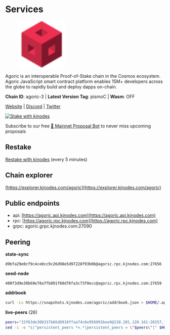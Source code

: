 # Services

<figure><img src="https://raw.githubusercontent.com/kj89/cosmos-images/main/logos/agoric.png" width="150" alt=""><figcaption></figcaption></figure>

Agoric is an interoperable Proof-of-Stake chain in the Cosmos ecosystem.  Agoric JavaScript smart contract platform enables 15M+ developers across the  globe to rapidly build and deploy dapps on-chain.

**Chain ID**: agoric-3 | **Latest Version Tag**: pismoC | **Wasm**: OFF

[Website](https://agoric.com) | [Discord](https://discord.com/invite/qDW8DRes4s) | [Twitter](https://twitter.com/agoric)

[![Stake with kjnodes](https://i.ibb.co/cr44Q8j/button-stake-with-kjnodes.png)](https://restake.app/agoric/agoricvaloper1ku5sm2twlsywdrp4wz3kfwgyrtqtp0lpr3nvk8)

Subscribe to our free [🤖 Mainnet Proposal Bot](https://t.me/kjnodes_proposal_bot) to never miss upcoming proposals

## Restake

[Restake with kjnodes](https://restake.app/agoric/agoricvaloper1ku5sm2twlsywdrp4wz3kfwgyrtqtp0lpr3nvk8) (every 5 minutes)
## Chain explorer
[https://explorer.kjnodes.com/agoric](https://explorer.kjnodes.com/agoric)

## Public endpoints

* api: [https://agoric.api.kjnodes.com](https://agoric.api.kjnodes.com)
* rpc: [https://agoric.rpc.kjnodes.com](https://agoric.rpc.kjnodes.com)
* grpc: agoric.grpc.kjnodes.com:27090

## Peering

**state-sync**

```text
d9bfa29e0cf9c4ce0cc9c26d98e5d97228f93b0b@agoric.rpc.kjnodes.com:27656
```

**seed-node**

```text
400f3d9e30b69e78a7fb891f60d76fa3c73f0ecc@agoric.rpc.kjnodes.com:27659
```

**addrbook**
```bash
curl -Ls https://snapshots.kjnodes.com/agoric/addrbook.json > $HOME/.agoric/config/addrbook.json
```

**live-peers** (26)
```bash
peers="15f63de308337b66d8918ffaa74c6e956991bee9@138.201.120.161:28357,f095bb53006ebddcbbf29c8df70dddcba6419e36@142.93.145.13:26656,7a1b8143a8c9a338db3e4a3cc20198853d9e9ba6@45.79.96.110:26656,711f6f36a6ec3924b6d721de6adce604092e59f2@116.202.226.169:26656,d9bfa29e0cf9c4ce0cc9c26d98e5d97228f93b0b@65.109.88.38:27656,0837c0dac0bb15e79e64207bb0fa5a9a6fa42ad4@178.62.116.62:26656,0f642db2770d4dd3e0d030b2f14f1365e40f3b38@82.100.58.101:26657,1cbe5f5c77610bb6568332e026a3b516edeb0121@65.21.234.47:21156,16f2ad1b7f154d6f8751c0ab7453e24f32ee8db3@95.217.45.52:26656,875f8b359148f0d2a4bb501f8ae8a0cd4560bff3@161.97.153.219:26656,ebc272824924ea1a27ea3183dd0b9ba713494f83@195.3.220.135:27106,14c8fd41e030160bf28cb42ede8d6a0161563bfb@69.197.160.58:26656,506f9bca6ce2f29a2556427f90693a8ee1b100ff@178.128.238.183:26060,a38a30c1dd31f63be2befd40b82964b215c3c288@165.22.251.28:26656,9ed68bef54712b46713ac755ab7a6e7ad30694ef@192.99.44.79:14456,37933cb8069e22554e454294d529eddb0fdae145@52.56.185.212:26656,f2c1ce4e2f486f253a8efb46ed25afb67a64c255@34.69.117.194:26656,0464c8dded70d01f5ab50a8d6047a6b27ddf2ccd@84.244.95.232:26656,63bd6649f80362ce513027d99ef32c826fdbd259@45.9.62.136:26656,cccbc2151821e498e03a3a3df9115618571262a7@35.215.1.238:26656,9e673680df593d841b0e09c49f87409654d84ae9@95.217.202.49:37656,81024f7597b22dd841613cac76a219d25a4533fe@13.215.217.74:26656,e70955351f601ea5be9a9bf41032949a777f31b3@207.244.255.229:10003,ca4c3b9d0cf78d934a3b972c328db2e4a9a66c42@64.32.40.114:26656,8346a2f94b41b8f0d43c49e37ca2ffc9855936b7@34.28.102.95:26656,cf6854b4615508d264ad4404061b083aa70ce9c8@34.27.188.155:26656"
sed -i -e "s|^persistent_peers *=.*|persistent_peers = \"$peers\"|" $HOME/.agoric/config/config.toml
```
